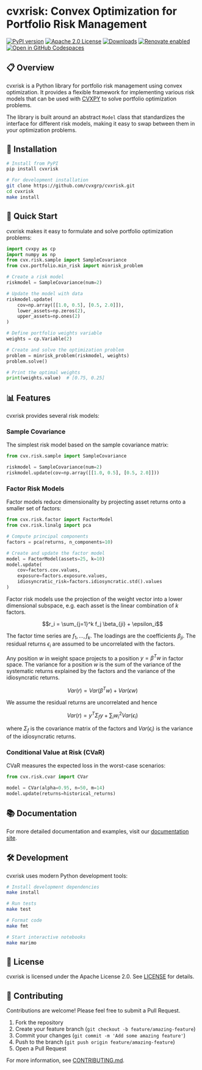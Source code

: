 # cvxrisk: Convex Optimization for Portfolio Risk Management

[![PyPI version](https://badge.fury.io/py/cvxrisk.svg)](https://badge.fury.io/py/cvxrisk)
[![Apache 2.0 License](https://img.shields.io/badge/License-APACHEv2-brightgreen.svg)](https://github.com/cvxgrp/cvxrisk/blob/master/LICENSE)
[![Downloads](https://static.pepy.tech/personalized-badge/cvxrisk?period=month&units=international_system&left_color=black&right_color=orange&left_text=PyPI%20downloads%20per%20month)](https://pepy.tech/project/cvxrisk)
[![Renovate enabled](https://img.shields.io/badge/renovate-enabled-brightgreen.svg)](https://github.com/renovatebot/renovate)
[![Open in GitHub Codespaces](https://github.com/codespaces/badge.svg)](https://codespaces.new/cvxgrp/cvxrisk)

## 📋 Overview

cvxrisk is a Python library for portfolio risk management using convex optimization.
It provides a flexible framework for implementing various risk models that
can be used with [CVXPY](https://github.com/cvxpy/cvxpy) to solve portfolio
optimization problems.

The library is built around an abstract `Model` class that standardizes
the interface for different risk models, making it easy to swap between
them in your optimization problems.

## 🚀 Installation

```bash
# Install from PyPI
pip install cvxrisk

# For development installation
git clone https://github.com/cvxgrp/cvxrisk.git
cd cvxrisk
make install
```

## 🔧 Quick Start

cvxrisk makes it easy to formulate and solve portfolio optimization problems:

```python
import cvxpy as cp
import numpy as np
from cvx.risk.sample import SampleCovariance
from cvx.portfolio.min_risk import minrisk_problem

# Create a risk model
riskmodel = SampleCovariance(num=2)

# Update the model with data
riskmodel.update(
    cov=np.array([[1.0, 0.5], [0.5, 2.0]]),
    lower_assets=np.zeros(2),
    upper_assets=np.ones(2)
)

# Define portfolio weights variable
weights = cp.Variable(2)

# Create and solve the optimization problem
problem = minrisk_problem(riskmodel, weights)
problem.solve()

# Print the optimal weights
print(weights.value)  # [0.75, 0.25]
```

## 📊 Features

cvxrisk provides several risk models:

### Sample Covariance

The simplest risk model based on the sample covariance matrix:

```python
from cvx.risk.sample import SampleCovariance

riskmodel = SampleCovariance(num=2)
riskmodel.update(cov=np.array([[1.0, 0.5], [0.5, 2.0]]))
```

### Factor Risk Models

Factor models reduce dimensionality by projecting asset returns onto a
smaller set of factors:

```python
from cvx.risk.factor import FactorModel
from cvx.risk.linalg import pca

# Compute principal components
factors = pca(returns, n_components=10)

# Create and update the factor model
model = FactorModel(assets=25, k=10)
model.update(
    cov=factors.cov.values,
    exposure=factors.exposure.values,
    idiosyncratic_risk=factors.idiosyncratic.std().values
)
```

Factor risk models use the projection of the weight vector into a lower
dimensional subspace, e.g. each asset is the linear combination of $k$ factors.

$$r_i = \sum_{j=1}^k f_j \beta_{ji} + \epsilon_i$$

The factor time series are $f_1, \ldots, f_k$. The loadings are the coefficients
$\beta_{ji}$.
The residual returns $\epsilon_i$ are assumed to be uncorrelated with the factors.

Any position $w$ in weight space projects to a position $y = \beta^T w$ in
factor space. The variance for a position $w$ is the sum of the variance of the
systematic returns explained by the factors and the variance of the
idiosyncratic returns.

$$Var(r) = Var(\beta^T w) + Var(\epsilon w)$$

We assume the residual returns are uncorrelated and hence

$$Var(r) = y^T \Sigma_f y + \sum_i w_i^2 Var(\epsilon_i)$$

where $\Sigma_f$ is the covariance matrix of the factors and $Var(\epsilon_i)$
is the variance of the idiosyncratic returns.

### Conditional Value at Risk (CVaR)

CVaR measures the expected loss in the worst-case scenarios:

```python
from cvx.risk.cvar import CVar

model = CVar(alpha=0.95, n=50, m=14)
model.update(returns=historical_returns)
```

## 📚 Documentation

For more detailed documentation and examples, visit our [documentation site](http://www.cvxgrp.org/cvxrisk/book).

## 🛠️ Development

cvxrisk uses modern Python development tools:

```bash
# Install development dependencies
make install

# Run tests
make test

# Format code
make fmt

# Start interactive notebooks
make marimo
```

## 📄 License

cvxrisk is licensed under the Apache License 2.0. See [LICENSE](LICENSE) for details.

## 👥 Contributing

Contributions are welcome! Please feel free to submit a Pull Request.

1. Fork the repository
2. Create your feature branch (`git checkout -b feature/amazing-feature`)
3. Commit your changes (`git commit -m 'Add some amazing feature'`)
4. Push to the branch (`git push origin feature/amazing-feature`)
5. Open a Pull Request

For more information, see [CONTRIBUTING.md](CONTRIBUTING.md).
